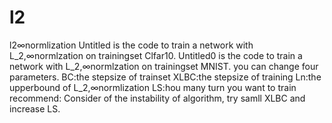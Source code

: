 # l2
l2∞normlization
Untitled is the code to train a network with L_2,∞normlzation on trainingset Clfar10.
Untitled0 is the code to train a network with L_2,∞normlzation on trainingset MNIST.
you can change four parameters.
BC:the stepsize of trainset
XLBC:the stepsize of training
Ln:the upperbound of L_2,∞normlization
LS:hou many turn you want to train
recommend:
Consider of the instability of algorithm, try samll XLBC and increase LS.
